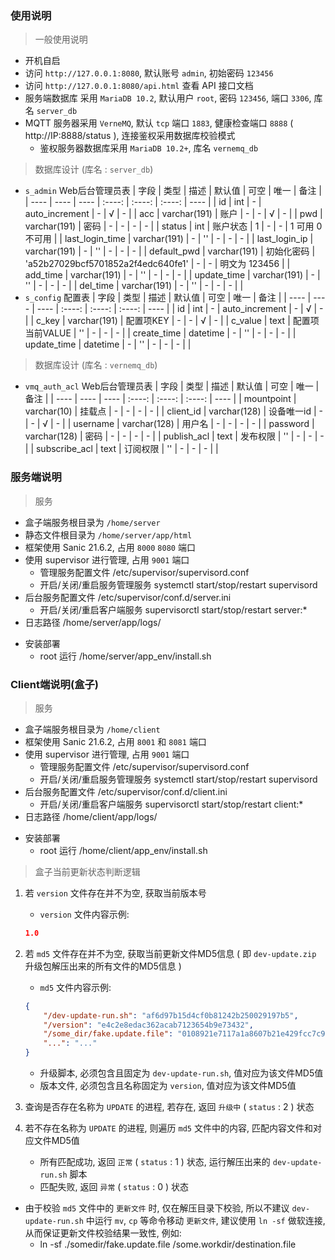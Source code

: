 ### 使用说明
> 一般使用说明
 - 开机自启
 - 访问 `http://127.0.0.1:8080`, 默认账号 `admin`, 初始密码 `123456`
 - 访问 `http://127.0.0.1:8080/api.html` 查看 API 接口文档
 - 服务端数据库 采用 `MariaDB 10.2`, 默认用户 `root`, 密码 `123456`, 端口 `3306`, 库名 `server_db`
 - MQTT 服务器采用 `VerneMQ`, 默认 `tcp` 端口 `1883`, 健康检查端口 `8888` ( http://IP:8888/status ), 连接鉴权采用数据库校验模式
   - 鉴权服务器数据库采用 `MariaDB 10.2+`, 库名 `vernemq_db`

> 数据库设计 (库名 : `server_db`)
* `s_admin` Web后台管理员表
  | 字段 | 类型 | 描述 | 默认值 | 可空 | 唯一 | 备注 |
  | ---- | ---- | ---- | :----: | :----: | :----: | ---- |
  | id | int | - | auto_increment | - | √ | - |
  | acc | varchar(191) | 账户 | - | - | √ | - |
  | pwd | varchar(191) | 密码 | - | - | - | - |
  | status | int | 账户状态 | 1 | - | - | 1 可用 0 不可用 |
  | last_login_time | varchar(191) | - | '' | - | - | - |
  | last_login_ip | varchar(191) | - | '' | - | - | - |
  | default_pwd | varchar(191) | 初始化密码 | 'a52b27029bcf5701852a2f4edc640fe1' | - | - | 明文为 123456 |
  | add_time | varchar(191) | - | '' | - | - | - |
  | update_time | varchar(191) | - | '' | - | - | - |
  | del_time | varchar(191) | - | '' | - | - | - |
  |
* `s_config` 配置表
  | 字段 | 类型 | 描述 | 默认值 | 可空 | 唯一 | 备注 |
  | ---- | ---- | ---- | :----: | :----: | :----: | ---- |
  | id | int | - | auto_increment | - | √ | - |
  | c_key | varchar(191) | 配置项KEY | - | - | √ | - |
  | c_value | text | 配置项当前VALUE | '' | - | - | - |
  | create_time | datetime | - | '' | - | - | - |
  | update_time | datetime | - | '' | - | - | - |
  |

> 数据库设计 (库名 : `vernemq_db`)
* `vmq_auth_acl` Web后台管理员表
  | 字段 | 类型 | 描述 | 默认值 | 可空 | 唯一 | 备注 |
  | ---- | ---- | ---- | :----: | :----: | :----: | ---- |
  | mountpoint | varchar(10) | 挂载点 | - | - | - | - |
  | client_id | varchar(128) | 设备唯一id | - | - | √ | - |
  | username | varchar(128) | 用户名 | - | - | - | - |
  | password | varchar(128) | 密码 | - | - | - | - |
  | publish_acl | text | 发布权限 | '' | - | - | - |
  | subscribe_acl | text | 订阅权限 | '' | - | - | - |
  |

### 服务端说明
> 服务
 - 盒子端服务根目录为 `/home/server`
 - 静态文件根目录为 `/home/server/app/html`
 - 框架使用 Sanic 21.6.2, 占用 `8000` `8080` 端口
 - 使用 supervisor 进行管理, 占用 `9001` 端口
   - 管理服务配置文件 /etc/supervisor/supervisord.conf
   - 开启/关闭/重启服务管理服务 systemctl start/stop/restart supervisord
 - 后台服务配置文件 /etc/supervisor/conf.d/server.ini
   - 开启/关闭/重启客户端服务 supervisorctl start/stop/restart server:*
 - 日志路径 /home/server/app/logs/
* 安装部署
  - root 运行 /home/server/app_env/install.sh

### Client端说明(盒子)
> 服务
 - 盒子端服务根目录为 `/home/client`
 - 框架使用 Sanic 21.6.2, 占用 `8001` 和 `8081` 端口
 - 使用 supervisor 进行管理, 占用 `9001` 端口
   - 管理服务配置文件 /etc/supervisor/supervisord.conf
   - 开启/关闭/重启服务管理服务 systemctl start/stop/restart supervisord
 - 后台服务配置文件 /etc/supervisor/conf.d/client.ini
   - 开启/关闭/重启客户端服务 supervisorctl start/stop/restart client:*
 - 日志路径 /home/client/app/logs/
* 安装部署
  - root 运行 /home/client/app_env/install.sh
> 盒子当前更新状态判断逻辑
1. 若 `version` 文件存在并不为空, 获取当前版本号
    - `version` 文件内容示例:
    ```Json
    1.0
    ```
2. 若 `md5` 文件存在并不为空, 获取当前更新文件MD5信息 ( 即 `dev-update.zip` 升级包解压出来的所有文件的MD5信息 )
    - `md5` 文件内容示例:
    ```Json
    {
        "/dev-update-run.sh": "af6d97b15d4cf0b81242b250029197b5",
        "/version": "e4c2e8edac362acab7123654b9e73432",
        "/some_dir/fake.update.file": "0108921e7117a1a8607b21e429fcc7c9",
        "...": "..."
    }
    ```
    - 升级脚本, 必须包含且固定为 `dev-update-run.sh`, 值对应为该文件MD5值
    - 版本文件, 必须包含且名称固定为 `version`, 值对应为该文件MD5值

3. 查询是否存在名称为 `UPDATE` 的进程, 若存在, 返回 `升级中` ( `status` : 2 ) 状态

4. 若不存在名称为 `UPDATE` 的进程, 则遍历 `md5` 文件中的内容, 匹配内容文件和对应文件MD5值
    - 所有匹配成功, 返回 `正常` ( `status` : 1 ) 状态, 运行解压出来的 `dev-update-run.sh` 脚本
    - 匹配失败, 返回 `异常` ( `status` : 0 ) 状态

- 由于校验 `md5` 文件中的 `更新文件` 时, 仅在解压目录下校验, 所以不建议 `dev-update-run.sh` 中运行 `mv`, `cp` 等命令移动 `更新文件`, 建议使用 `ln -sf` 做软连接, 从而保证更新文件校验结果一致性, 例如:
  - ln -sf ./somedir/fake.update.file /some.workdir/destination.file